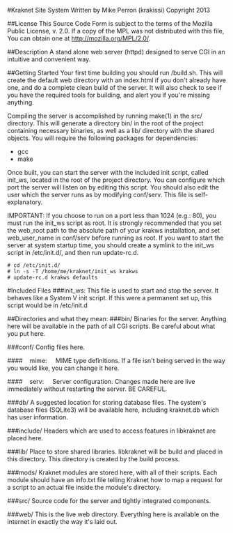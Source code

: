 #Kraknet Site System
Written by Mike Perron (krakissi)
Copyright 2013

##License
This Source Code Form is subject to the terms of the Mozilla Public
License, v. 2.0. If a copy of the MPL was not distributed with this
file, You can obtain one at http://mozilla.org/MPL/2.0/.

##Description
A stand alone web server (httpd) designed to serve CGI in an intuitive and
convenient way.


##Getting Started
Your first time building you should run /build.sh. This will create the default
web directory with an index.html if you don't already have one, and do a
complete clean build of the server. It will also check to see if you have the
required tools for building, and alert you if you're missing anything.

Compiling the server is accomplished by running make(1) in the src/ directory.
This will generate a directory bin/ in the root of the project containing
necessary binaries, as well as a lib/ directory with the shared objects. You
will require the following packages for dependencies:
-	gcc
-	make

Once built, you can start the server with the included init script, called
init_ws, located in the root of the project directory. You can configure which
port the server will listen on by editing this script. You should also edit the
user which the server runs as by modifying conf/serv. This file is
self-explanatory.

IMPORTANT: If you choose to run on a port less than 1024 (e.g.: 80), you must
run the init_ws script as root. It is strongly recommended that you set the
web_root path to the absolute path of your krakws installation, and set
web_user_name in conf/serv before running as root. If you want to start the
server at system startup time, you should create a symlink to the init_ws script
in /etc/init.d/, and then run update-rc.d.

    # cd /etc/init.d/
	# ln -s -T /home/me/kraknet/init_ws krakws
	# update-rc.d krakws defaults

#Included Files
###init_ws:
This file is used to start and stop the server. It behaves like a System V
init script. If this were a permanent set up, this script would be in
/etc/init.d

##Directories and what they mean:
###bin/
Binaries for the server. Anything here will be available in the path of
all CGI scripts. Be careful about what you put here.

###conf/
Config files here.

####&nbsp;&nbsp;&nbsp;&nbsp;mime:
&nbsp;&nbsp;&nbsp;&nbsp;MIME type definitions. If a file isn't being served in the way
you would like, you can change it here.

####&nbsp;&nbsp;&nbsp;&nbsp;serv:
&nbsp;&nbsp;&nbsp;&nbsp;Server configuration. Changes made here are live immediately
without restarting the server. BE CAREFUL.

###db/
A suggested location for storing database files. The system's database
files (SQLite3) will be available here, including kraknet.db which has
user information.

###include/
Headers which are used to access features in libkraknet are placed here.

###lib/
Place to store shared libraries. libkraknet will be build and placed in this
directory. This directory is created by the build process.

###mods/
Kraknet modules are stored here, with all of their scripts. Each module
should have an info.txt file telling Kraknet how to map a request for a
script to an actual file inside the module's directory.

###src/
Source code for the server and tightly integrated components.

###web/
This is the live web directory. Everything here is available on the
internet in exactly the way it's laid out.
